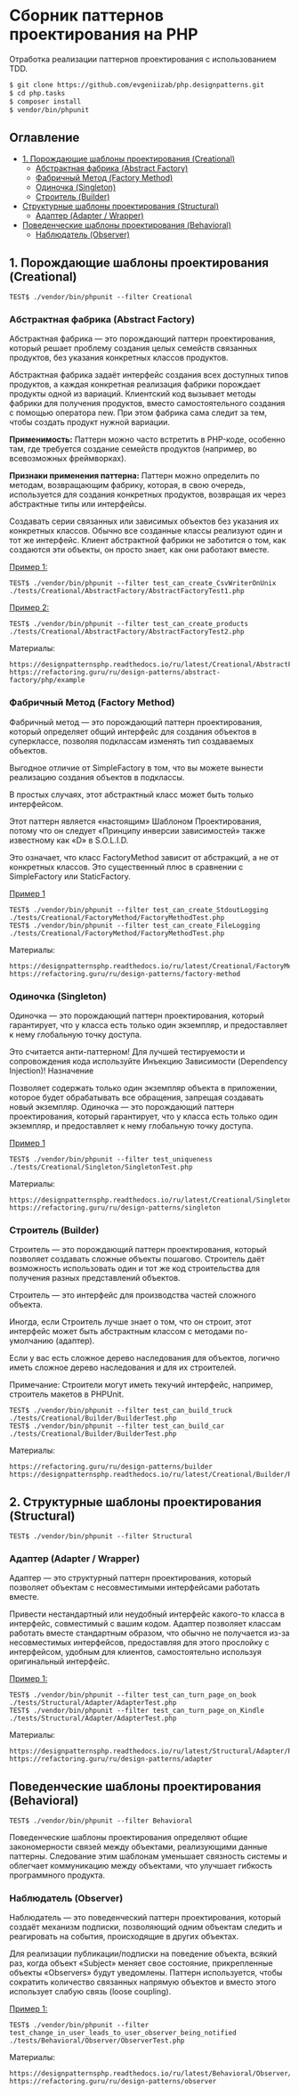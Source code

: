 # Сборник паттернов проектирования на PHP
Отработка реализации паттернов проектирования c использованием TDD.

   ```sh
   $ git clone https://github.com/evgeniizab/php.designpatterns.git
   $ cd php.tasks
   $ composer install
   $ vendor/bin/phpunit
   ```
## Оглавление
* [1. Порождающие шаблоны проектирования (Creational)](#Creational)
    * [Абстрактная фабрика (Abstract Factory)](#AbstractFactory)
    * [Фабричный Метод (Factory Method)](#FactoryM)
    * [Одиночка (Singleton)](#Singleton)
    * [Строитель (Builder)](#Builder)
* [Структурные шаблоны проектирования (Structural)](#Structural)
    * [Адаптер (Adapter / Wrapper)](#Adapter)
* [Поведенческие шаблоны проектирования (Behavioral)](#Behavioral)
    * [Наблюдатель (Observer)](#Observer)


## 1. Порождающие шаблоны проектирования (Creational) <a name="Creational" />
```
TEST$ ./vendor/bin/phpunit --filter Creational
```
### Абстрактная фабрика (Abstract Factory) <a name="AbstractFactory" />
Абстрактная фабрика — это порождающий паттерн проектирования, который решает проблему создания целых семейств связанных продуктов, без указания конкретных классов продуктов.

Абстрактная фабрика задаёт интерфейс создания всех доступных типов продуктов, а каждая конкретная реализация фабрики порождает продукты одной из вариаций. Клиентский код вызывает методы фабрики для получения продуктов, вместо самостоятельного создания с помощью оператора new. При этом фабрика сама следит за тем, чтобы создать продукт нужной вариации.

**Применимость:** Паттерн можно часто встретить в PHP-коде, особенно там, где требуется создание семейств продуктов (например, во всевозможных фреймворках).

**Признаки применения паттерна:** Паттерн можно определить по методам, возвращающим фабрику, которая, в свою очередь, используется для создания конкретных продуктов, возвращая их через абстрактные типы или интерфейсы.

Создавать серии связанных или зависимых объектов без указания их конкретных классов. Обычно все созданные классы реализуют один и тот же интерфейс. Клиент абстрактной фабрики не заботится о том, как создаются эти объекты, он просто знает, как они работают вместе.

[Пример 1:](/app/Creational/AbstractFactory/ex1)
```
TEST$ ./vendor/bin/phpunit --filter test_can_create_CsvWriterOnUnix ./tests/Creational/AbstractFactory/AbstractFactoryTest1.php
```
[Пример 2:](/app/Creational/AbstractFactory/ex2)
```
TEST$ ./vendor/bin/phpunit --filter test_can_create_products ./tests/Creational/AbstractFactory/AbstractFactoryTest2.php
```
Материалы:
```
https://designpatternsphp.readthedocs.io/ru/latest/Creational/AbstractFactory/README.html
https://refactoring.guru/ru/design-patterns/abstract-factory/php/example
```
### Фабричный Метод (Factory Method) <a name="FactoryM" />
Фабричный метод — это порождающий паттерн проектирования, который определяет общий интерфейс для создания объектов в суперклассе, позволяя подклассам изменять тип создаваемых объектов.

Выгодное отличие от SimpleFactory в том, что вы можете вынести реализацию создания объектов в подклассы.

В простых случаях, этот абстрактный класс может быть только интерфейсом.

Этот паттерн является «настоящим» Шаблоном Проектирования, потому что он следует «Принципу инверсии зависимостей» также известному как «D» в S.O.L.I.D.

Это означает, что класс FactoryMethod зависит от абстракций, а не от конкретных классов. Это существенный плюс в сравнении с SimpleFactory или StaticFactory.

[Пример 1](/app/Creational/FactoryMethod/ex1)

```
TEST$ ./vendor/bin/phpunit --filter test_can_create_StdoutLogging ./tests/Creational/FactoryMethod/FactoryMethodTest.php 
TEST$ ./vendor/bin/phpunit --filter test_can_create_FileLogging ./tests/Creational/FactoryMethod/FactoryMethodTest.php 
```
Материалы:
```
https://designpatternsphp.readthedocs.io/ru/latest/Creational/FactoryMethod/README.html
https://refactoring.guru/ru/design-patterns/factory-method
```

### Одиночка (Singleton) <a name="Singleton" />
Одиночка — это порождающий паттерн проектирования, который гарантирует, что у класса есть только один экземпляр, и предоставляет к нему глобальную точку доступа.

Это считается анти-паттерном! Для лучшей тестируемости и сопровождения кода используйте Инъекцию Зависимости (Dependency Injection)!
Назначение

Позволяет содержать только один экземпляр объекта в приложении, которое будет обрабатывать все обращения, запрещая создавать новый экземпляр.
Одиночка — это порождающий паттерн проектирования, который гарантирует, что у класса есть только один экземпляр, и предоставляет к нему глобальную точку доступа.

[Пример 1](/app/Creational/Singleton)
```
TEST$ ./vendor/bin/phpunit --filter test_uniqueness  ./tests/Creational/Singleton/SingletonTest.php 
```
Материалы:
```
https://designpatternsphp.readthedocs.io/ru/latest/Creational/Singleton/README.html
https://refactoring.guru/ru/design-patterns/singleton
```

### Строитель (Builder) <a name="Builder" />
Строитель — это порождающий паттерн проектирования, который позволяет создавать сложные объекты пошагово. Строитель даёт возможность использовать один и тот же код строительства для получения разных представлений объектов.

Строитель — это интерфейс для производства частей сложного объекта.

Иногда, если Строитель лучше знает о том, что он строит, этот интерфейс может быть абстрактным классом с методами по-умолчанию (адаптер).

Если у вас есть сложное дерево наследования для объектов, логично иметь сложное дерево наследования и для их строителей.

Примечание: Строители могут иметь текучий интерфейс, например, строитель макетов в PHPUnit.

```
TEST$ ./vendor/bin/phpunit --filter test_can_build_truck  ./tests/Creational/Builder/BuilderTest.php 
TEST$ ./vendor/bin/phpunit --filter test_can_build_car  ./tests/Creational/Builder/BuilderTest.php 
```
Материалы:
```
https://refactoring.guru/ru/design-patterns/builder
https://designpatternsphp.readthedocs.io/ru/latest/Creational/Builder/README.html
```

## 2. Структурные шаблоны проектирования (Structural) <a name="Structural" />
```
TEST$ ./vendor/bin/phpunit --filter Structural
```
### Адаптер (Adapter / Wrapper) <a name="Adapter" />
Адаптер — это структурный паттерн проектирования, который позволяет объектам с несовместимыми интерфейсами работать вместе.

Привести нестандартный или неудобный интерфейс какого-то класса в интерфейс, совместимый с вашим кодом. Адаптер позволяет классам работать вместе стандартным образом, что обычно не получается из-за несовместимых интерфейсов, предоставляя для этого прослойку с интерфейсом, удобным для клиентов, самостоятельно используя оригинальный интерфейс.

[Пример 1:](/app/Structural/Adapter)

```
TEST$ ./vendor/bin/phpunit --filter test_can_turn_page_on_book ./tests/Structural/Adapter/AdapterTest.php 
TEST$ ./vendor/bin/phpunit --filter test_can_turn_page_on_Kindle ./tests/Structural/Adapter/AdapterTest.php 
```
Материалы:
```
https://designpatternsphp.readthedocs.io/ru/latest/Structural/Adapter/README.html
https://refactoring.guru/ru/design-patterns/adapter
```
## Поведенческие шаблоны проектирования (Behavioral) <a name="Behavioral" />
```
TEST$ ./vendor/bin/phpunit --filter Behavioral
```
Поведенческие шаблоны проектирования определяют общие закономерности связей между объектами, реализующими данные паттерны. Следование этим шаблонам уменьшает связность системы и облегчает коммуникацию между объектами, что улучшает гибкость программного продукта.
### Наблюдатель (Observer) <a name="Observer" />
Наблюдатель — это поведенческий паттерн проектирования, который создаёт механизм подписки, позволяющий одним объектам следить и реагировать на события, происходящие в других объектах.

Для реализации публикации/подписки на поведение объекта, всякий раз, когда объект «Subject» меняет свое состояние, прикрепленные объекты «Observers» будут уведомлены. Паттерн используется, чтобы сократить количество связанных напрямую объектов и вместо этого использует слабую связь (loose coupling).

[Пример 1:](/app/Behavioral/Observer/ex1)

```
TEST$ ./vendor/bin/phpunit --filter test_change_in_user_leads_to_user_observer_being_notified ./tests/Behavioral/Observer/ObserverTest.php 
```
Материалы:
```
https://designpatternsphp.readthedocs.io/ru/latest/Behavioral/Observer/README.html
https://refactoring.guru/ru/design-patterns/observer
```
